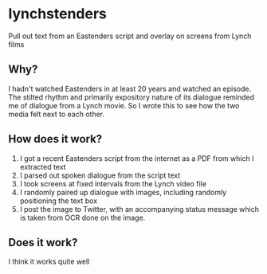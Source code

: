 # lynchstenders
Pull out text from an Eastenders script and overlay on screens from Lynch films

## Why?

I hadn't watched Eastenders in at least 20 years and watched an episode. The stilted rhythm and primarily expository nature of its dialogue reminded me of dialogue from a Lynch movie. So I wrote this to see how the two media felt next to each other.

## How does it work?

1. I got a recent Eastenders script from the internet as a PDF from which I extracted text
2. I parsed out spoken dialogue from the script text
3. I took screens at fixed intervals from the Lynch video file
4. I randomly paired up dialogue with images, including randomly positioning the text box
5. I post the image to Twitter, with an accompanying status message which is taken from OCR done on the image.

## Does it work?

I think it works quite well
